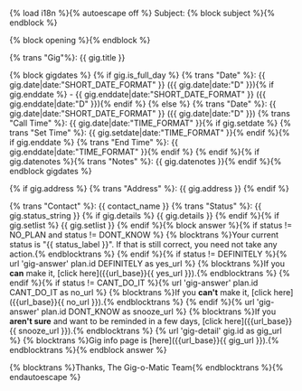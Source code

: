 {% load i18n %}{% autoescape off %}
Subject: {% block subject %}{% endblock %}

{% block opening %}{% endblock %}

{% trans "Gig"%}: {{ gig.title }}

{% block gigdates %}
{% if gig.is_full_day %}
{% trans "Date" %}: {{ gig.date|date:"SHORT_DATE_FORMAT" }} ({{ gig.date|date:"D" }}){% if gig.enddate %} - {{ gig.enddate|date:"SHORT_DATE_FORMAT" }} ({{ gig.enddate|date:"D" }}){% endif %}
{% else %}
{% trans "Date" %}: {{ gig.date|date:"SHORT_DATE_FORMAT" }} ({{ gig.date|date:"D" }})
{% trans "Call Time" %}: {{ gig.date|date:"TIME_FORMAT" }}{% if gig.setdate %}
{% trans "Set Time" %}: {{ gig.setdate|date:"TIME_FORMAT" }}{% endif %}{% if gig.enddate %}
{% trans "End Time" %}: {{ gig.enddate|date:"TIME_FORMAT" }}{% endif %}
{% endif %}{% if gig.datenotes %}{% trans "Notes" %}: {{ gig.datenotes }}{% endif %}{% endblock gigdates %}

{% if gig.address %}
{% trans "Address" %}: {{ gig.address }}
{% endif %}

{% trans "Contact" %}: {{ contact_name }}
{% trans "Status" %}: {{ gig.status_string }}
{% if gig.details %}
{{ gig.details }}
{% endif %}{% if gig.setlist %}
{{ gig.setlist }}
{% endif %}{% block answer %}{% if status != NO_PLAN and status != DONT_KNOW %}
{% blocktrans %}Your current status is "{{ status_label }}".  If that is still correct, you need not take any action.{% endblocktrans %}
{% endif %}{% if status != DEFINITELY %}{% url 'gig-answer' plan.id DEFINITELY as yes_url %}
{% blocktrans %}If you **can** make it, [click here]({{url_base}}{{ yes_url }}).{% endblocktrans %}
{% endif %}{% if status != CANT_DO_IT %}{% url 'gig-answer' plan.id CANT_DO_IT as no_url %}
{% blocktrans %}If you **can't** make it, [click here]({{url_base}}{{ no_url }}).{% endblocktrans %}
{% endif %}{% url 'gig-answer' plan.id DONT_KNOW as snooze_url %}
{% blocktrans %}If you **aren't sure** and want to be reminded in a few days, [click here]({{url_base}}{{ snooze_url }}).{% endblocktrans %}
{% url 'gig-detail' gig.id as gig_url %}
{% blocktrans %}Gig info page is [here]({{url_base}}{{ gig_url }}).{% endblocktrans %}{% endblock answer %}

{% blocktrans %}Thanks,
The Gig-o-Matic Team{% endblocktrans %}{% endautoescape %}
